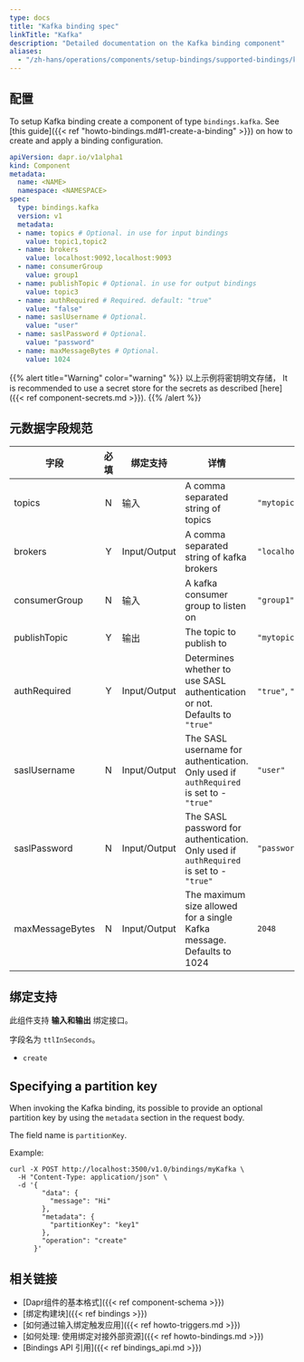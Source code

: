 ```yaml
---
type: docs
title: "Kafka binding spec"
linkTitle: "Kafka"
description: "Detailed documentation on the Kafka binding component"
aliases:
  - "/zh-hans/operations/components/setup-bindings/supported-bindings/kafka/"
---
```


## 配置

To setup Kafka binding create a component of type `bindings.kafka`. See [this guide]({{< ref "howto-bindings.md#1-create-a-binding" >}}) on how to create and apply a binding configuration.


```yaml
apiVersion: dapr.io/v1alpha1
kind: Component
metadata:
  name: <NAME>
  namespace: <NAMESPACE>
spec:
  type: bindings.kafka
  version: v1
  metadata:
  - name: topics # Optional. in use for input bindings
    value: topic1,topic2
  - name: brokers
    value: localhost:9092,localhost:9093
  - name: consumerGroup
    value: group1
  - name: publishTopic # Optional. in use for output bindings
    value: topic3
  - name: authRequired # Required. default: "true"
    value: "false"
  - name: saslUsername # Optional.
    value: "user"
  - name: saslPassword # Optional.
    value: "password"
  - name: maxMessageBytes # Optional.
    value: 1024
```

{{% alert title="Warning" color="warning" %}}
以上示例将密钥明文存储， It is recommended to use a secret store for the secrets as described [here]({{< ref component-secrets.md >}}).
{{% /alert %}}
## 元数据字段规范

| 字段              | 必填 | 绑定支持         | 详情                                                                                     | Example                           |
| --------------- |:--:| ------------ | -------------------------------------------------------------------------------------- | --------------------------------- |
| topics          | N  | 输入           | A comma separated string of topics                                                     | `"mytopic1,topic2"`               |
| brokers         | Y  | Input/Output | A comma separated string of kafka brokers                                              | `"localhost:9092,localhost:9093"` |
| consumerGroup   | N  | 输入           | A kafka consumer group to listen on                                                    | `"group1"`                        |
| publishTopic    | Y  | 输出           | The topic to publish to                                                                | `"mytopic"`                       |
| authRequired    | Y  | Input/Output | Determines whether to use SASL authentication or not. Defaults to `"true"`             | `"true"`, `"false"`               |
| saslUsername    | N  | Input/Output | The SASL username for authentication. Only used if `authRequired` is set to - `"true"` | `"user"`                          |
| saslPassword    | N  | Input/Output | The SASL password for authentication. Only used if `authRequired` is set to - `"true"` | `"password"`                      |
| maxMessageBytes | N  | Input/Output | The maximum size allowed for a single Kafka message. Defaults to 1024                  | `2048`                            |


## 绑定支持

此组件支持 **输入和输出** 绑定接口。

字段名为 `ttlInSeconds`。

- `create`

## Specifying a partition key

When invoking the Kafka binding, its possible to provide an optional partition key by using the `metadata` section in the request body.

The field name is `partitionKey`.

Example:

```shell
curl -X POST http://localhost:3500/v1.0/bindings/myKafka \
  -H "Content-Type: application/json" \
  -d '{
        "data": {
          "message": "Hi"
        },
        "metadata": {
          "partitionKey": "key1"
        },
        "operation": "create"
      }'
```


## 相关链接

- [Dapr组件的基本格式]({{< ref component-schema >}})
- [绑定构建块]({{< ref bindings >}})
- [如何通过输入绑定触发应用]({{< ref howto-triggers.md >}})
- [如何处理: 使用绑定对接外部资源]({{< ref howto-bindings.md >}})
- [Bindings API 引用]({{< ref bindings_api.md >}})
